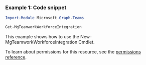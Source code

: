 ### Example 1: Code snippet

```powershellImport-Module Microsoft.Graph.Teams

Get-MgTeamworkWorkforceIntegration
```
This example shows how to use the New-MgTeamworkWorkforceIntegration Cmdlet.
To learn about permissions for this resource, see the [permissions reference](/graph/permissions-reference).

